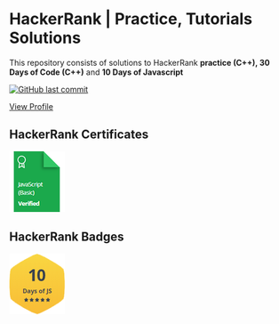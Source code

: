# HackerRank | Practice, Tutorials Solutions
This repository consists of solutions to HackerRank **practice (C++), 30 Days of Code (C++)** and  **10 Days of Javascript**

[![GitHub last commit](https://img.shields.io/github/last-commit/SanandhKumar02/Hackerrank-Solutions)](https://github.com/SanandhKumar02/Hackerrank-Solutions/commits/main)

[View Profile](https://www.hackerrank.com/SanandhKumar)

## HackerRank Certificates
<a href="https://www.hackerrank.com/certificates/534b132f4f01">
    <img src="Badges/JS(Basic).png" alt="JS(Basic) Skill Certificate" />
</a>

## HackerRank Badges
![10 Days of JavaScript](/Badges/10DaysOfJS.png)
